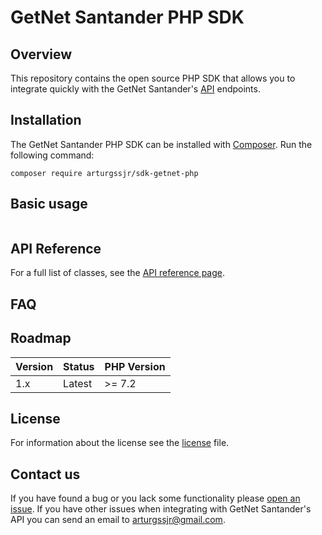 # GetNet Santander PHP SDK

## Overview

This repository contains the open source PHP SDK that allows you to integrate quickly with the GetNet Santander's [API](https://developers.getnet.com.br/api) endpoints.

## Installation

The GetNet Santander PHP SDK can be installed with [Composer](https://getcomposer.org/). Run the following command:

```
composer require arturgssjr/sdk-getnet-php
```

## Basic usage

```php
```

## API Reference

For a full list of classes, see the [API reference page](https://developers.getnet.com.br/api).

## FAQ


## Roadmap

| Version | Status | PHP Version |
|--- |--- |--- |
| 1.x | Latest | \>= 7.2 |

## License

For information about the license see the [license](https://github.com/arturgssjr/sdk-getnet-php/blob/master/LICENSE) file.

## Contact us

If you have found a bug or you lack some functionality please [open an issue](https://github.com/arturgssjr/sdk-getnet-php/issues/new). If you have other issues when integrating with GetNet Santander's API you can send an email to [arturgssjr@gmail.com](mailto:arturgssjr@gmail.com).
